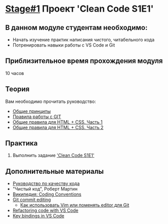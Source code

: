 # [Stage#1](../../) Проект 'Clean Code S1E1'
## В данном модуле студентам необходимо:
- Начать изучение практик написания чистого, читабельного кода
- Потренировать навыки работы с VS Code и Git

## Приблизительное время прохождения модуля
10 часов

## Теория 
Вам необходимо прочитать руководство:
- [Общие принципы](materials/generic-principles.md)
- [Правила работы с GIT](materials/commits.md) 
- [Общие правила для HTML + CSS. Часть 1](materials/html-and-css.md)
- [Общие правила для HTML + CSS. Часть 2](materials/html-and-css-extended.md)

## Практика 
1. Выполнить задание ['Clean Code S1E1'](clean-code-s1e1.md)

## Дополнительные материалы
- [Руководство по качеству кода](stage1/tasks/clean-code/guidelines/generic-principles.md)
- "Чистый код", Роберт Мартин
- [Википедия: Coding Conventions](https://en.wikipedia.org/wiki/Coding_conventions)
- [Git commit editing](https://git-scm.com/book/en/v2/Git-Tools-Rewriting-History)
    - [Как использовать Vim или поменять editor для Git](https://www.tempertemper.net/blog/changing-editor-for-git-on-the-command-line)
- [Refactoring code with VS Code](https://code.visualstudio.com/docs/editor/refactoring)
- [Key bindings in VS Code](https://code.visualstudio.com/docs/getstarted/keybindings)